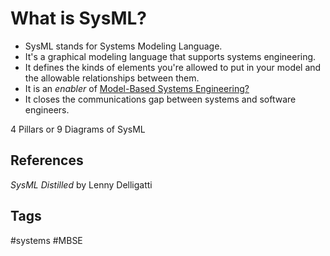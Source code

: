 # What is SysML? 

* SysML stands for Systems Modeling Language.  
* It's a graphical modeling language that supports systems engineering.  
* It defines the kinds of elements you're allowed to put in your model and the allowable relationships between them.  
* It is an *enabler* of [Model-Based Systems Engineering?](../202110052023)
* It closes the communications gap between systems and software engineers.  

4 Pillars or 9 Diagrams of SysML

## References
*SysML Distilled* by Lenny Delligatti

## Tags
#systems #MBSE
